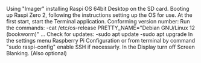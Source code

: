 Using "Imager" installing Raspi OS 64bit Desktop on the SD card.
Booting up Raspi Zero 2, following the instructions setting up the OS for use.
At the first start, start the Terminal application.
Conforming version number:
Run the commands:
  -cat /etc/os-release
    PRETTY_NAME="Debian GNU/Linux 12 (bookworm)"
    ...
Check for updates:
  -sudo apt update
  -sudo apt upgrade
In the settings menu Raspberry Pi Configuration or from terminal by command "sudo raspi-config" enable SSH if necessarly.
In the Display turn off Screen Blanking. (Also optional)
